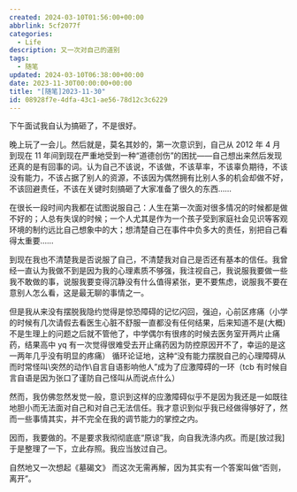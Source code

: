 ```yaml
---
created: 2024-03-10T01:56:00+00:00
abbrlink: 5cf2077f
categories:
  - Life
description: 又一次对自己的道别
tags:
  - 随笔
updated: 2024-03-10T06:38:00+00:00
date: 2023-11-30T00:00:00+00:00
title: "[随笔]2023-11-30"
id: 08928f7e-4dfa-43c1-ae56-78d12c3c6229
---
```


下午面试我自认为搞砸了，不是很好。

晚上玩了一会儿。然后就是，莫名其妙的，第一次意识到，自己从 2012 年 4 月到现在 11 年间到现在严重地受到一种“道德创伤”的困扰——自己想出来然后发现还真的是有回事的词。认为自己不该说，不该做，不该草率，不该辜负期待，不该没有能力，不该占据了别人的资源，不该因为偶然拥有比别人多的机会却做不好，不该回避责任，不该在关键时刻搞砸了大家准备了很久的东西……

在很长一段时间内我都在试图说服自己：人生在第一次面对很多情况的时候都是做不好的；人总有失误的时候；一个人尤其是作为一个孩子受到家庭社会见识等客观环境的制约远比自己想象中的大；想清楚自己在事件中负多大的责任，别把自己看得太重要……

到现在我也不清楚我是否说服了自己，不清楚我对自己是否还有基本的信任。我曾经一直认为我做不到是因为我的心理素质不够强，我注视自己，我说服我要做一些我不敢做的事，说服我要变得沉静没有什么值得紧张，更不要焦虑，说服我不要在意别人怎么看，这是最无聊的事情之一。

但是我从来没有摆脱我隐约觉得是惊恐障碍的记忆闪回，强迫，心前区疼痛（小学的时候有几次请假去看医生心脏不舒服一直都没有任何结果，后来知道不是(大概)不是生理上的问题之后就不管他了，中学偶尔有很疼的时候去医务室开两片止痛药，结果高中 yq 有一次觉得很难受去开止痛药因为防控原因开不了，幸运的是这一两年几乎没有明显的疼痛） 循环论证地，这种“没有能力摆脱自己的心理障碍从而时常怪叫\突然的动作\自言自语影响他人”成为了应激障碍的一环（tcb 有时候自言自语是因为张口了谨防自己怪叫从而说点什么）

然而，我仿佛忽然发觉一般，意识到这样的应激障碍似乎不是因为我还是一如既往地胆小而无法面对自己和对自己无法信任。我才意识到似乎我已经做得够好了，然而一些事情其实，并不完全在我的调节能力的掌控之内。

因而，我要做的。不是要求我彻彻底底“原谅”我，向自我洗涤内疚。而是[放过我] 于是整理了一下，立此存照。我应当放过自己。

自然地又一次想起《墓碣文》 而这次无需再解，因为其实有一个答案叫做“否则，离开”。
